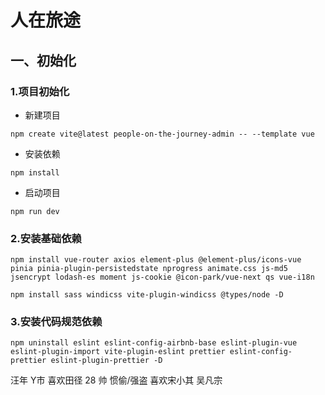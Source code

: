 # 人在旅途

## 一、初始化

### 1.项目初始化

- 新建项目

```shell
npm create vite@latest people-on-the-journey-admin -- --template vue
```

- 安装依赖

```shell
npm install
```

- 启动项目

```shell
npm run dev
```

### 2.安装基础依赖

```shell
npm install vue-router axios element-plus @element-plus/icons-vue pinia pinia-plugin-persistedstate nprogress animate.css js-md5 jsencrypt lodash-es moment js-cookie @icon-park/vue-next qs vue-i18n

npm install sass windicss vite-plugin-windicss @types/node -D
```

### 3.安装代码规范依赖

```shell
npm uninstall eslint eslint-config-airbnb-base eslint-plugin-vue eslint-plugin-import vite-plugin-eslint prettier eslint-config-prettier eslint-plugin-prettier -D
```



汪年  Y市  喜欢田径 28 帅 惯偷/强盗  喜欢宋小其 吴凡宗  